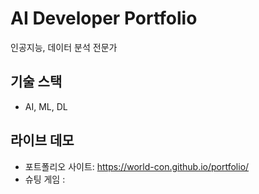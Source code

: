 # AI Developer Portfolio

인공지능, 데이터 분석 전문가 

## 기술 스택
- AI, ML, DL
  
## 라이브 데모
- 포트폴리오 사이트: https://world-con.github.io/portfolio/
- 슈팅 게임 : 
